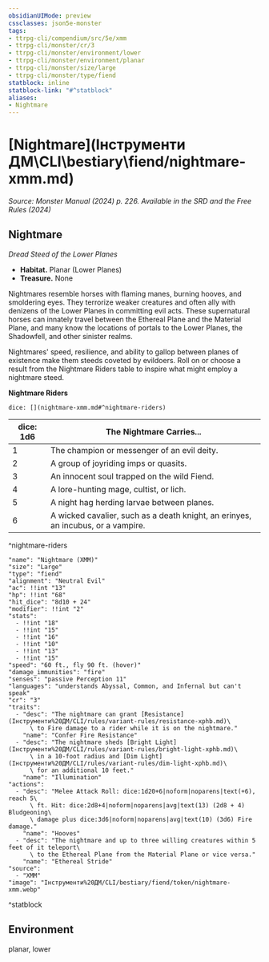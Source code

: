 ```yaml
---
obsidianUIMode: preview
cssclasses: json5e-monster
tags:
- ttrpg-cli/compendium/src/5e/xmm
- ttrpg-cli/monster/cr/3
- ttrpg-cli/monster/environment/lower
- ttrpg-cli/monster/environment/planar
- ttrpg-cli/monster/size/large
- ttrpg-cli/monster/type/fiend
statblock: inline
statblock-link: "#^statblock"
aliases:
- Nightmare
---
```

# [Nightmare](Інструменти ДМ\CLI\bestiary\fiend/nightmare-xmm.md)
*Source: Monster Manual (2024) p. 226. Available in the <span title='Systems Reference Document (5.2)'>SRD</span> and the Free Rules (2024)*  

## Nightmare

*Dread Steed of the Lower Planes*

- **Habitat.** Planar (Lower Planes)  
- **Treasure.** None  

Nightmares resemble horses with flaming manes, burning hooves, and smoldering eyes. They terrorize weaker creatures and often ally with denizens of the Lower Planes in committing evil acts. These supernatural horses can innately travel between the Ethereal Plane and the Material Plane, and many know the locations of portals to the Lower Planes, the Shadowfell, and other sinister realms.

Nightmares' speed, resilience, and ability to gallop between planes of existence make them steeds coveted by evildoers. Roll on or choose a result from the Nightmare Riders table to inspire what might employ a nightmare steed.

**Nightmare Riders**

`dice: [](nightmare-xmm.md#^nightmare-riders)`

| dice: 1d6 | The Nightmare Carries... |
|-----------|--------------------------|
| 1 | The champion or messenger of an evil deity. |
| 2 | A group of joyriding imps or quasits. |
| 3 | An innocent soul trapped on the wild Fiend. |
| 4 | A lore-hunting mage, cultist, or lich. |
| 5 | A night hag herding larvae between planes. |
| 6 | A wicked cavalier, such as a death knight, an erinyes, an incubus, or a vampire. |
^nightmare-riders

```statblock
"name": "Nightmare (XMM)"
"size": "Large"
"type": "fiend"
"alignment": "Neutral Evil"
"ac": !!int "13"
"hp": !!int "68"
"hit_dice": "8d10 + 24"
"modifier": !!int "2"
"stats":
  - !!int "18"
  - !!int "15"
  - !!int "16"
  - !!int "10"
  - !!int "13"
  - !!int "15"
"speed": "60 ft., fly 90 ft. (hover)"
"damage_immunities": "fire"
"senses": "passive Perception 11"
"languages": "understands Abyssal, Common, and Infernal but can't speak"
"cr": "3"
"traits":
  - "desc": "The nightmare can grant [Resistance](Інструменти%20ДМ/CLI/rules/variant-rules/resistance-xphb.md)\
      \ to Fire damage to a rider while it is on the nightmare."
    "name": "Confer Fire Resistance"
  - "desc": "The nightmare sheds [Bright Light](Інструменти%20ДМ/CLI/rules/variant-rules/bright-light-xphb.md)\
      \ in a 10-foot radius and [Dim Light](Інструменти%20ДМ/CLI/rules/variant-rules/dim-light-xphb.md)\
      \ for an additional 10 feet."
    "name": "Illumination"
"actions":
  - "desc": "Melee Attack Roll: dice:1d20+6|noform|noparens|text(+6), reach 5\
      \ ft. Hit: dice:2d8+4|noform|noparens|avg|text(13) (2d8 + 4) Bludgeoning\
      \ damage plus dice:3d6|noform|noparens|avg|text(10) (3d6) Fire damage."
    "name": "Hooves"
  - "desc": "The nightmare and up to three willing creatures within 5 feet of it teleport\
      \ to the Ethereal Plane from the Material Plane or vice versa."
    "name": "Ethereal Stride"
"source":
  - "XMM"
"image": "Інструменти%20ДМ/CLI/bestiary/fiend/token/nightmare-xmm.webp"
```
^statblock

## Environment

planar, lower